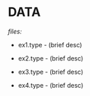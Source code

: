# DATA

*files:*

- ex1.type - (brief desc)

- ex2.type - (brief desc)

- ex3.type - (brief desc)

- ex4.type - (brief desc)